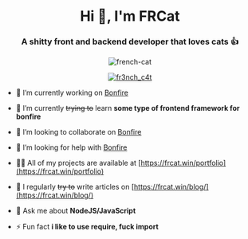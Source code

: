 <h1 align="center">Hi 👋, I'm FRCat</h1>
<h3 align="center">A shitty front and backend developer that loves cats 👍</h3>

<p align="center"> <img src="https://discord.c99.nl/widget/theme-2/811770910624579584.png" alt="french-cat" /> </p>

<p align="center"> <a href="https://twitter.com/fr3nch_c4t" target="blank"><img src="https://img.shields.io/twitter/follow/fr3nch_c4t?logo=twitter&style=for-the-badge" alt="fr3nch_c4t" /></a> </p>

- 🔭 I’m currently working on [Bonfire](https://github.com/French-Cat/bonfire)

- 🌱 I’m currently ~~trying to~~ learn **some type of frontend framework for bonfire**

- 👯 I’m looking to collaborate on [Bonfire](https://github.com/French-Cat/bonfire)

- 🤝 I’m looking for help with [Bonfire](https://github.com/French-Cat/bonfire)

- 👨‍💻 All of my projects are available at [https://frcat.win/portfolio](https://frcat.win/portfolio)

- 📝 I regularly ~~try to~~ write articles on [https://frcat.win/blog/](https://frcat.win/blog/)

- 💬 Ask me about **NodeJS/JavaScript**

- ⚡ Fun fact **i like to use require, fuck import**
